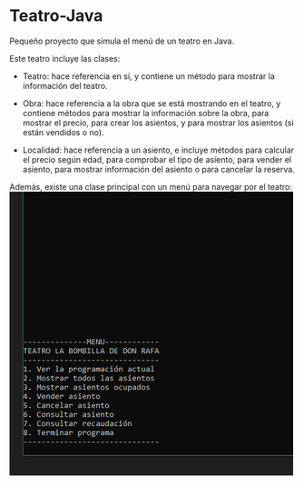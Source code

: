 # Teatro-Java

Pequeño proyecto que simula el menú de un teatro en Java.

Este teatro incluye las clases:

- Teatro: hace referencia en sí, y contiene un método para mostrar la información del teatro. 

- Obra: hace referencia a la obra que se está mostrando en el teatro, y contiene métodos para mostrar la información sobre la obra, para mostrar el precio, para crear los asientos, y para mostrar los asientos (si están vendidos o no).

- Localidad: hace referencia a un asiento, e incluye métodos para calcular el precio según edad, para comprobar el tipo de asiento, para vender el asiento, para mostrar información del asiento o para cancelar la reserva.

Además, existe una clase principal con un menú para navegar por el teatro:
![Menú Teatro](./TeatroJava.png)